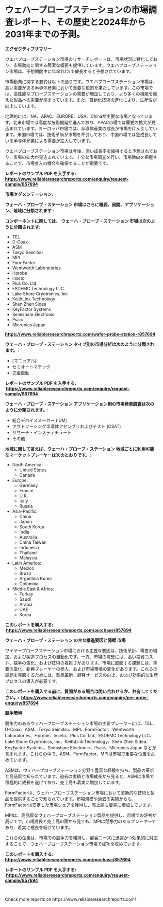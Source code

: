 <p><h1>ウェハープローブステーションの市場調査レポート、その歴史と2024年から2031年までの予測。</h1></p><p><strong>エグゼクティブサマリー</strong></p>
<p><p>ウエハプローブステーション市場のリサーチレポートは、市場状況に特化しており、市場動向に関する簡潔な概要も提供しています。ウエハプローブステーション市場は、予想期間中に年率11.1%で成長すると予想されています。</p><p>市場動向に関する要約は以下の通りです。ウエハプローブステーション市場は、高い需要がある半導体産業において重要な役割を果たしています。この市場では、高性能なプローブステーションの需要が増加しており、より多くの機能を備えた製品への需要が高まっています。また、自動化技術の進化により、生産性が向上しています。</p><p>地理的には、NA、APAC、EUROPE、USA、Chinaが主要な市場となっています。北米市場では高度な技術開発が進んでおり、APAC市場では需要の拡大が見込まれています。ヨーロッパ市場では、半導体産業の成長が市場をけん引しています。米国市場では、技術革新が市場を牽引しており、中国市場では急成長している半導体産業による需要が拡大しています。</p><p>ウエハプローブステーション市場は今後、高い成長率を維持すると予想されており、市場の拡大が見込まれています。十分な市場調査を行い、市場動向を把握することで、市場参入の機会を確保することが重要です。</p></p>
<p><strong>レポートのサンプル PDF を入手する: <a href="https://www.reliableresearchreports.com/enquiry/request-sample/857694">https://www.reliableresearchreports.com/enquiry/request-sample/857694</a></strong></p>
<p><strong>市場セグメンテーション:</strong></p>
<p><strong> ウェーハ・プローブ・ステーション 市場はさらに概要、展開、アプリケーション、地域に分類されます :</strong></p>
<p><strong>コンポーネントに関しては、 ウェーハ・プローブ・ステーション 市場は次のように分類されます: &nbsp;</strong></p>
<p><ul><li>TEL</li><li>D-Coax</li><li>ASM</li><li>Tokyo Seimitsu</li><li>MPI</li><li>FormFactor</li><li>Wentworth Laboratories</li><li>Hprobe</li><li>Inseto</li><li>Plus Co. Ltd</li><li>ESDEMC Technology LLC</li><li>Lake Shore Cryotronics, Inc</li><li>KeithLink Technology</li><li>Shen Zhen Sidea</li><li>KeyFactor Systems</li><li>Semishare Electronic</li><li>Psaic</li><li>Micronics Japan</li></ul></p>
<p><strong><a href="https://www.reliableresearchreports.com/wafer-probe-station-r857694">https://www.reliableresearchreports.com/wafer-probe-station-r857694</a></strong></p>
<p><strong> ウェーハ・プローブ・ステーション タイプ別の市場分析は次のように分類されます。:</strong></p>
<p><ul><li>[マニュアル]</li><li>セミオートマチック</li><li>完全自動</li></ul></p>
<p><strong>レポートのサンプル PDF を入手する: &nbsp;<a href="https://www.reliableresearchreports.com/enquiry/request-sample/857694">https://www.reliableresearchreports.com/enquiry/request-sample/857694</a></strong></p>
<p><strong> ウェーハ・プローブ・ステーション アプリケーション別の市場産業調査は次のように分類されます。:</strong></p>
<p><ul><li>統合デバイスメーカー (IDM)</li><li>アウトソーシング半導体アセンブリおよびテスト (OSAT)</li><li>リサーチ・インスティチュート</li><li>その他</li></ul></p>
<p><strong>地域に関して言えば、ウェーハ・プローブ・ステーション 地域ごとに利用可能なマーケットプレーヤーは次のとおりです。:</strong></p>
<p><ul>
    <li>
        North America:
        <ul>
            <li>United States</li>
            <li>Canada</li>
        </ul>
    </li>
    <li>
        Europe:
        <ul>
            <li>Germany</li>
            <li>France</li>
            <li>U.K.</li>
            <li>Italy</li>
            <li>Russia</li>
        </ul>
    </li>
    <li>
        Asia-Pacific:
        <ul>
            <li>China</li>
            <li>Japan</li>
            <li>South Korea</li>
            <li>India</li>
            <li>Australia</li>
            <li>China Taiwan</li>
            <li>Indonesia</li>
            <li>Thailand</li>
            <li>Malaysia</li>
        </ul>
    </li>
    <li>
        Latin America:
        <ul>
            <li>Mexico</li>
            <li>Brazil</li>
            <li>Argentina Korea</li>
            <li>Colombia</li>
        </ul>
    </li>
    <li>
        Middle East & Africa:
        <ul>
            <li>Turkey</li>
            <li>Saudi</li>
            <li>Arabia</li>
            <li>UAE</li>
            <li>Korea</li>
        </ul>
    </li>
    </ul></p>
<p><strong>このレポートを購入する: &nbsp;<a href="https://www.reliableresearchreports.com/purchase/857694">https://www.reliableresearchreports.com/purchase/857694</a></strong></p>
<p><strong>ウェーハ・プローブ・ステーション の主な推進要因と障壁 市場</strong></p>
<p><p>ワイヤープローブステーション市場における主要な要因は、技術革新、需要の増加、および製造プロセスの自動化です。一方、市場の障壁には、高い投資コスト、競争の激化、および技術の複雑さがあります。市場に直面する課題には、需要の変化、新興プレーヤーの参入、および市場環境の変化があります。これらの課題を克服するためには、製品革新、顧客サービスの向上、および効率的な生産プロセスの導入が必要です。</p></p>
<p><strong>このレポートを購入する前に、質問がある場合は問い合わせるか、共有してください。:&nbsp; <a href="https://www.reliableresearchreports.com/enquiry/pre-order-enquiry/857694">https://www.reliableresearchreports.com/enquiry/pre-order-enquiry/857694</a></strong></p>
<p><strong>競争環境</strong></p>
<p><p>競争力のあるウェハープローブステーション市場の主要プレーヤーには、TEL、D-Coax、ASM、Tokyo Seimitsu、MPI、FormFactor、Wentworth Laboratories、Hprobe、Inseto、Plus Co. Ltd、ESDEMC Technology LLC、Lake Shore Cryotronics, Inc、KeithLink Technology、Shen Zhen Sidea、KeyFactor Systems、Semishare Electronic、Psaic、Micronics Japan などが含まれます。これらの中で、ASM、FormFactor、MPIは市場で重要な位置を占めています。</p><p>ASMは、ウェハープローブステーション分野で豊富な経験を持ち、製品の革新と高品質で知られています。過去の実績と市場成長から見ると、ASMは市場で積極的に成長を遂げており、売上高も着実に増加しています。</p><p>FormFactorは、ウェハープローブステーション市場において革新的な技術と製品を提供することで知られています。市場規模や過去の実績からも、FormFactorは安定した市場シェアを獲得し、売上高も着実に増加しています。</p><p>MPIは、高品質なウェハープローブステーション製品を提供し、市場での評判が高いです。市場成長と売上高の面から見ても、MPIは競争力のあるプレーヤーであり、着実に成長を続けています。</p><p>これらの企業は、市場での競争力を維持し、顧客ニーズに迅速かつ効果的に対応することで、ウェハープローブステーション市場で成功を収めています。</p></p>
<p><strong>このレポートを購入する: &nbsp; <a href="https://www.reliableresearchreports.com/purchase/857694">https://www.reliableresearchreports.com/purchase/857694</a></strong></p>
<p><strong>レポートのサンプル PDF を入手する: &nbsp;<a href="https://www.reliableresearchreports.com/enquiry/request-sample/857694">https://www.reliableresearchreports.com/enquiry/request-sample/857694</a></strong><strong></strong></p>
<p>&nbsp;</p>
<p>Check more reports on https://www.reliableresearchreports.com/</p>